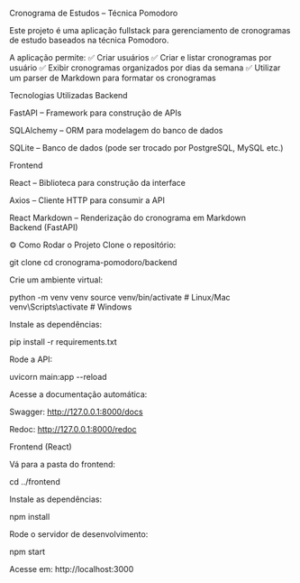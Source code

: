 Cronograma de Estudos – Técnica Pomodoro

Este projeto é uma aplicação fullstack para gerenciamento de cronogramas de estudo baseados na técnica Pomodoro.

A aplicação permite:
✅ Criar usuários
✅ Criar e listar cronogramas por usuário
✅ Exibir cronogramas organizados por dias da semana
✅ Utilizar um parser de Markdown para formatar os cronogramas

Tecnologias Utilizadas
Backend

FastAPI – Framework para construção de APIs

SQLAlchemy – ORM para modelagem do banco de dados

SQLite – Banco de dados (pode ser trocado por PostgreSQL, MySQL etc.)

Frontend

React – Biblioteca para construção da interface

Axios – Cliente HTTP para consumir a API

React Markdown – Renderização do cronograma em Markdown                                                                                                                                                                            
Backend (FastAPI)


⚙️ Como Rodar o Projeto
Clone o repositório:

git clone 
cd cronograma-pomodoro/backend


Crie um ambiente virtual:

python -m venv venv
source venv/bin/activate   # Linux/Mac
venv\Scripts\activate      # Windows


Instale as dependências:

pip install -r requirements.txt


Rode a API:

uvicorn main:app --reload


Acesse a documentação automática:

Swagger: http://127.0.0.1:8000/docs

Redoc: http://127.0.0.1:8000/redoc

Frontend (React)

Vá para a pasta do frontend:

cd ../frontend

Instale as dependências:

npm install

Rode o servidor de desenvolvimento:

npm start

Acesse em:
http://localhost:3000

